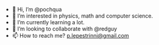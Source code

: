 - 👋 Hi, I’m @pochqua
- 👀 I’m interested in physics, math and computer science.
- 🌱 I’m currently learning a lot.
- 💞️ I’m looking to collaborate with @redguy
- 📫 How to reach me? p.lepestrinni@gmail.com

<!---
pochqua/pochqua is a ✨ special ✨ repository because its `README.md` (this file) appears on your GitHub profile.
You can click the Preview link to take a look at your changes.
--->
